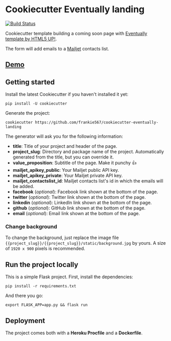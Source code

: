 # Cookiecutter Eventually landing

[![Build Status](https://travis-ci.org/frankie567/cookiecutter-eventually-landing.svg?branch=master)](https://travis-ci.org/frankie567/cookiecutter-eventually-landing)

Cookiecutter template building a coming soon page with [Eventually template by HTML5 UP!](https://html5up.net/eventually).

The form will add emails to a [Mailjet](https://www.mailjet.com/) contacts list.

## [Demo](https://eventually-landing.herokuapp.com/)

## Getting started

Install the latest Cookiecutter if you haven't installed it yet:

```
pip install -U cookiecutter
```

Generate the project:

```
cookiecutter https://github.com/frankie567/cookiecutter-eventually-landing
```

The generator will ask you for the following information:
* **title**: Title of your project and header of the page.
* **project_slug**: Directory and package name of the project. Automatically generated from the title, but you can override it.
* **value_proposition**: Subtitle of the page. Make it punchy 👍
* **mailjet_apikey_public**: Your Mailjet public API key.
* **mailjet_apikey_private**: Your Mailjet private API key.
* **mailjet_contactslist_id**: Mailjet contacts list's id in which the emails will be added.
* **facebook** (*optional*): Facebook link shown at the bottom of the page.
* **twitter** (*optional*): Twitter link shown at the bottom of the page.
* **linkedin** (*optional*): LinkedIn link shown at the bottom of the page.
* **github** (*optional*): GitHub link shown at the bottom of the page.
* **email** (*optional*): Email link shown at the bottom of the page.

### Change background

To change the background, just replace the image file `{{project_slug}}/{{project_slug}}/static/background.jpg` by yours. A size of `1920 x 900` pixels is recommended.

## Run the project locally

This is a simple Flask project. First, install the dependencies:

```
pip install -r requirements.txt
```

And there you go:

```
export FLASK_APP=app.py && flask run
```

## Deployment

The project comes both with a **Heroku Procfile** and a **Dockerfile**.
